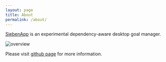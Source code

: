 ```yaml
---
layout: page
title: About
permalink: /about/
---
```


[SiebenApp][SiebenApp] is an experimental dependency-aware desktop goal manager.

![overview](/SiebenApp/images/main.png)

Please visit [github page][SiebenApp] for more information.

[SiebenApp]: https://github.com/ahitrin/SiebenApp
